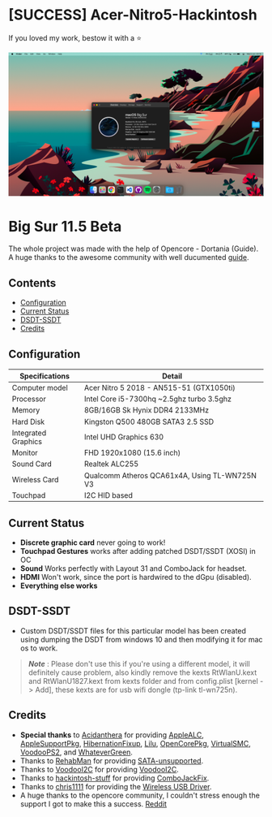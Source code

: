 # [SUCCESS] Acer-Nitro5-Hackintosh

If you loved my work, bestow it with a ⭐

[![Preview](snap.png)](https://github.com/niladrihere/Acer-Nitro5-Hackintosh-OC/)

# Big Sur 11.5 Beta

The whole project was made with the help of Opencore - Dortania (Guide). A huge thanks to the awesome community with well ducumented [guide](https://dortania.github.io/OpenCore-Install-Guide/prerequisites.html).

## Contents

- [Configuration](#configuration)
- [Current Status](#current-status)
- [DSDT-SSDT](#dsdt-ssdt)
- [Credits](#credits)

## Configuration

| Specifications | Detail                                                  |
| ------------------- | ------------------------------------------- |
| Computer model      | Acer Nitro 5 2018 - AN515-51 (GTX1050ti)   |
| Processor           | Intel Core i5-7300hq ~2.5ghz turbo 3.5ghz  |
| Memory              | 8GB/16GB Sk Hynix DDR4 2133MHz             |
| Hard Disk           | Kingston Q500 480GB SATA3 2.5 SSD          |
| Integrated Graphics | Intel UHD Graphics 630                     |
| Monitor             | FHD 1920x1080 (15.6 inch)     |
| Sound Card          | Realtek ALC255                             |
| Wireless Card       | Qualcomm Atheros QCA61x4A, Using TL-WN725N V3|
| Touchpad            | I2C HID based                              |

## Current Status
- **Discrete graphic card** never going to work!
- **Touchpad Gestures** works after adding patched DSDT/SSDT (XOSI) in OC
- **Sound** Works perfectly with Layout 31 and ComboJack for headset.
- **HDMI** Won't work, since the port is hardwired to the dGpu (disabled).
- **Everything else works** 

## DSDT-SSDT
- Custom DSDT/SSDT files for this particular model has been created using dumping the DSDT from windows 10 and then modifying it for mac os to work.

> ***Note*** : Please don't use this if you're using a different model, it will definitely cause problem, also kindly remove the kexts RtWlanU.kext and RtWlanU1827.kext from kexts folder and from config.plist [kernel -> Add], these kexts are for usb wifi dongle (tp-link tl-wn725n).

## Credits

- **Special thanks** to [Acidanthera](https://github.com/acidanthera) for providing [AppleALC](https://github.com/acidanthera/AppleALC), [AppleSupportPkg](https://github.com/acidanthera/AppleSupportPkg), [HibernationFixup](https://github.com/acidanthera/HibernationFixup), [Lilu](https://github.com/acidanthera/Lilu), [OpenCorePkg](https://github.com/acidanthera/OpenCorePkg), [VirtualSMC](https://github.com/acidanthera/VirtualSMC), [VoodooPS2](https://github.com/acidanthera/VoodooPS2), and [WhateverGreen](https://github.com/acidanthera/WhateverGreen).
- Thanks to [RehabMan](https://github.com/RehabMan) for providing [SATA-unsupported](https://github.com/RehabMan/hack-tools/tree/master/kexts/SATA-unsupported.kext).
- Thanks to [VoodooI2C](https://github.com/VoodooI2C) for providing [VoodooI2C](https://github.com/VoodooI2C/VoodooI2C).
- Thanks to [hackintosh-stuff](https://github.com/hackintosh-stuff) for providing [ComboJackFix](https://github.com/hackintosh-stuff/ComboJack).
- Thanks to [chris1111](https://github.com/chris1111) for providing the [Wireless USB Driver](https://github.com/hackintosh-stuff/ComboJack).
- A huge thanks to the opencore community, I couldn't stress enough the support I got to make this a success. [Reddit](https://www.reddit.com/r/hackintosh/) 
